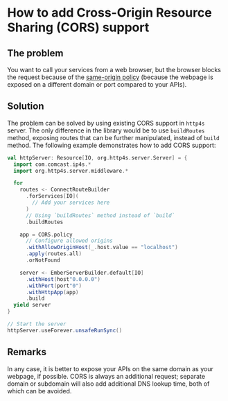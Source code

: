 # How to add Cross-Origin Resource Sharing (CORS) support

## The problem

You want to call your services from a web browser, but the browser blocks the request because of
the [same-origin policy](https://developer.mozilla.org/en-US/docs/Web/Security/Same-origin_policy)
(because the webpage is exposed on a different domain or port compared to your APIs).

## Solution

The problem can be solved by using existing CORS support in `http4s` server.
The only difference in the library would be to use `buildRoutes` method,
exposing routes that can be further manipulated, instead of `build` method.
The following example demonstrates how to add CORS support:

```scala 3
val httpServer: Resource[IO, org.http4s.server.Server] = {
  import com.comcast.ip4s.*
  import org.http4s.server.middleware.*

  for
    routes <- ConnectRouteBuilder
      .forServices[IO](
        // Add your services here
      )
      // Using `buildRoutes` method instead of `build`
      .buildRoutes

    app = CORS.policy
      // Configure allowed origins
      .withAllowOriginHost(_.host.value == "localhost")
      .apply(routes.all)
      .orNotFound

    server <- EmberServerBuilder.default[IO]
      .withHost(host"0.0.0.0")
      .withPort(port"0")
      .withHttpApp(app)
      .build
  yield server
}

// Start the server
httpServer.useForever.unsafeRunSync()
```

## Remarks

In any case, it is better to expose your APIs on the same domain as your webpage, if possible.
CORS is always an additional request; separate domain or subdomain will also add additional DNS lookup time, both of
which can be avoided.
